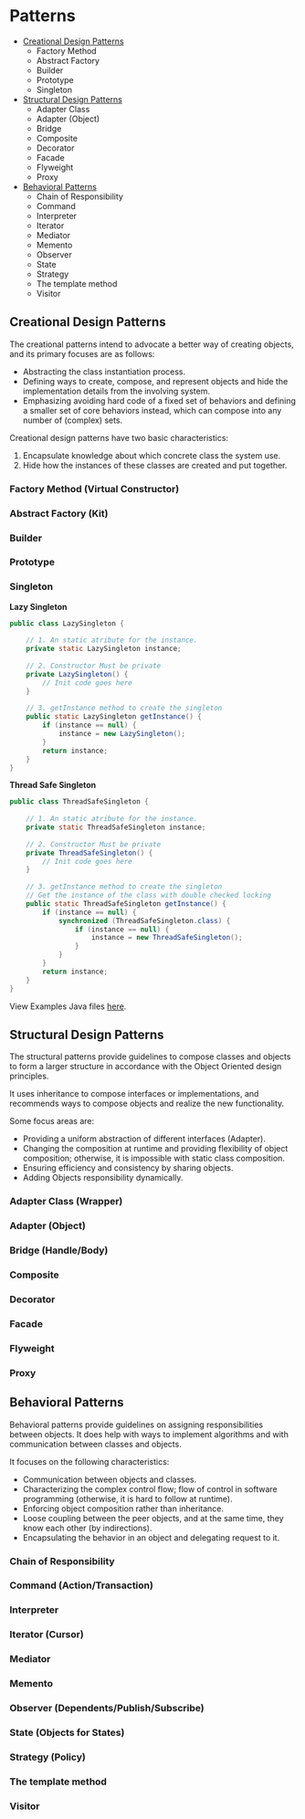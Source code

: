 # Patterns

* [Creational Design Patterns](#creational-design-patterns)
    * Factory Method
    * Abstract Factory
    * Builder
    * Prototype
    * Singleton
* [Structural Design Patterns](#structural-design-patterns)
    * Adapter Class
    * Adapter (Object)
    * Bridge
    * Composite
    * Decorator
    * Facade
    * Flyweight
    * Proxy
* [Behavioral Patterns](#behavioral-patterns)
    * Chain of Responsibility
    * Command
    * Interpreter
    * Iterator
    * Mediator
    * Memento
    * Observer
    * State
    * Strategy
    * The template method
    * Visitor

## Creational Design Patterns

The creational patterns intend to advocate a better way 
of creating objects, and its primary focuses are as 
follows:

* Abstracting the class instantiation process.
* Defining ways to create, compose, and represent objects 
and hide the implementation details from the involving 
system.
* Emphasizing avoiding hard code of a fixed set of 
behaviors and defining a smaller set of core behaviors 
instead, which can compose into any number of (complex) 
sets.

Creational design patterns have two basic characteristics:

1. Encapsulate knowledge about which concrete class the 
system use.
2. Hide how the instances of these classes are created 
and put together.

### Factory Method (Virtual Constructor)

### Abstract Factory (Kit)

### Builder

### Prototype

### Singleton

**Lazy Singleton**

```Java
public class LazySingleton {
    
    // 1. An static atribute for the instance.
    private static LazySingleton instance;
    
    // 2. Constructor Must be private
    private LazySingleton() {
        // Init code goes here
    }
    
    // 3. getInstance method to create the singleton
    public static LazySingleton getInstance() {
        if (instance == null) {
            instance = new LazySingleton();
        }
        return instance;
    }
}
```

**Thread Safe Singleton**

```Java
public class ThreadSafeSingleton {
    
    // 1. An static atribute for the instance.
    private static ThreadSafeSingleton instance;
    
    // 2. Constructor Must be private
    private ThreadSafeSingleton() {
        // Init code goes here
    }
    
    // 3. getInstance method to create the singleton
    // Get the instance of the class with double checked locking
    public static ThreadSafeSingleton getInstance() {
        if (instance == null) {
            synchronized (ThreadSafeSingleton.class) {
                if (instance == null) {
                    instance = new ThreadSafeSingleton();
                }
            }
        }
        return instance;
    }
}
```

View Examples Java files [here](./creational/singleton/).

## Structural Design Patterns

The structural patterns provide guidelines to compose 
classes and objects to form a larger structure in 
accordance with the Object Oriented design principles.

It uses inheritance to compose interfaces or 
implementations, and recommends ways to compose objects 
and realize the new functionality.

Some focus areas are:

* Providing a uniform abstraction of different interfaces 
(Adapter).
* Changing the composition at runtime and providing 
flexibility of object composition; otherwise, it is 
impossible with static class composition.
* Ensuring efficiency and consistency by sharing objects.
* Adding Objects responsibility dynamically.

### Adapter Class (Wrapper)

### Adapter (Object)

### Bridge (Handle/Body)

### Composite

### Decorator

### Facade

### Flyweight

### Proxy

## Behavioral Patterns

Behavioral patterns provide guidelines on assigning 
responsibilities between objects. It does help with 
ways to implement algorithms and with communication 
between classes and objects.

It focuses on the following characteristics:

* Communication between objects and classes.
* Characterizing the complex control flow; flow of 
control in software programming (otherwise, it is hard 
to follow at runtime).
* Enforcing object composition rather than inheritance.
* Loose coupling between the peer objects, and at the 
same time, they know each other (by indirections).
* Encapsulating the behavior in an object and delegating 
request to it.

### Chain of Responsibility

### Command (Action/Transaction)

### Interpreter

### Iterator (Cursor)

### Mediator

### Memento

### Observer (Dependents/Publish/Subscribe)

### State (Objects for States)

### Strategy (Policy)

### The template method

### Visitor

